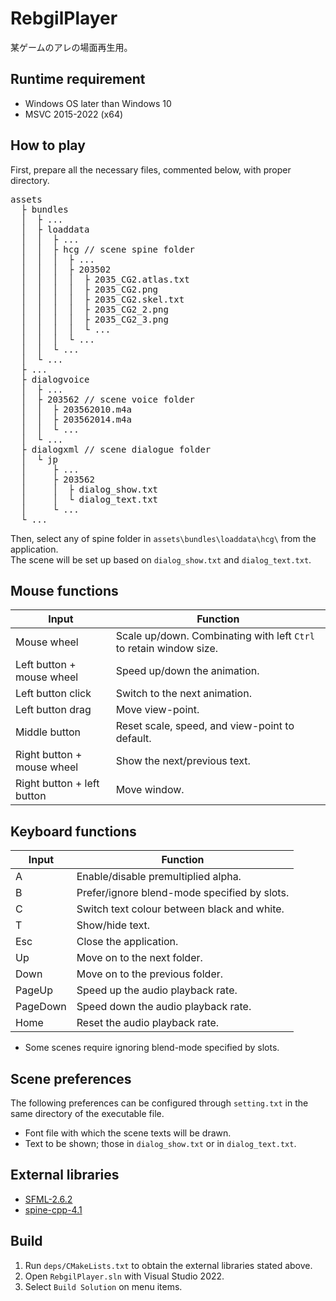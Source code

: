# RebgilPlayer

某ゲームのアレの場面再生用。

## Runtime requirement

- Windows OS later than Windows 10
- MSVC 2015-2022 (x64)

## How to play

First, prepare all the necessary files, commented below, with proper directory.

<pre>
assets
  ├ bundles
  │  ├ ...
  │  ├ loaddata
  │  │  ├ ...
  │  │  ├ hcg // scene spine folder
  │  │  │  ├ ...
  │  │  │  ├ 203502
  │  │  │  │  ├ 2035_CG2.atlas.txt
  │  │  │  │  ├ 2035_CG2.png
  │  │  │  │  ├ 2035_CG2.skel.txt
  │  │  │  │  ├ 2035_CG2_2.png
  │  │  │  │  ├ 2035_CG2_3.png
  │  │  │  │  └ ...
  │  │  │  └ ...
  │  │  └ ...
  │  └ ...
  ├ ...
  ├ dialogvoice
  │  ├ ...
  │  ├ 203562 // scene voice folder
  │  │  ├ 203562010.m4a
  │  │  ├ 203562014.m4a
  │  │  └ ...
  │  └ ...
  ├ dialogxml // scene dialogue folder
  │  └ jp
  │     ├ ...
  │     ├ 203562
  │     │  ├ dialog_show.txt
  │     │  └ dialog_text.txt
  │     └ ...
  └ ...
</pre>

Then, select any of spine folder in `assets\bundles\loaddata\hcg\` from the application.  
The scene will be set up based on `dialog_show.txt` and `dialog_text.txt`.

## Mouse functions

| Input  | Function  |
| --- | --- |
| Mouse wheel | Scale up/down. Combinating with left `Ctrl` to retain window size. |
| Left button + mouse wheel | Speed up/down the animation. |
| Left button click | Switch to the next animation. |
| Left button drag | Move view-point. |
| Middle button | Reset scale, speed, and view-point to default. |
| Right button + mouse wheel | Show the next/previous text. |
| Right button + left button | Move window. |

## Keyboard functions

| Input  | Function  |
| --- | --- |
| A | Enable/disable premultiplied alpha. |
| B | Prefer/ignore blend-mode specified by slots. |
| C | Switch text colour between black and white. |
| T | Show/hide text. |
| Esc | Close the application. |
| Up | Move on to the next folder. |
| Down | Move on to the previous folder. |
| PageUp | Speed up the audio playback rate. |
| PageDown | Speed down the audio playback rate. |
| Home | Reset the audio playback rate.|  

- Some scenes require ignoring blend-mode specified by slots.

## Scene preferences

The following preferences can be configured through `setting.txt` in the same directory of the executable file.
- Font file with which the scene texts will be drawn.
- Text to be shown; those in `dialog_show.txt` or in `dialog_text.txt`. 

## External libraries

- [SFML-2.6.2](https://www.sfml-dev.org/download/sfml/2.6.2/)
- [spine-cpp-4.1](https://github.com/EsotericSoftware/spine-runtimes/tree/4.1)

## Build

1. Run `deps/CMakeLists.txt` to obtain the external libraries stated above. 
2. Open `RebgilPlayer.sln` with Visual Studio 2022.
3. Select `Build Solution` on menu items.
